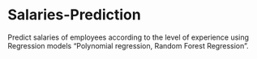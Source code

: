 # Salaries-Prediction
Predict salaries of employees according to the level of experience using Regression models “Polynomial regression, Random Forest Regression”.
